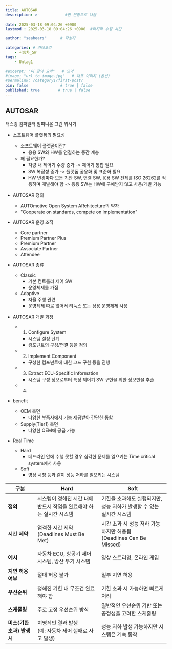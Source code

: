 ```yaml
---
title: AUTOSAR
description: >-           #한 문장으로 나옴
  
date: 2025-03-18 09:04:26 +0900
lastmod : 2025-03-18 09:04:26 +0900  #마지막 수정 시간

author: "seabears"      # 작성자

categories: # 카테고리
    - 자동차_SW  
tags: 
    - Untag1

#excerpt: "이 글의 요약"   # 요약
#image: "url_to_image.jpg"   # 대표 이미지 (옵션)
#permalink: /category1/first-post/
pin: false              # true | false
published: true        # true | false
---
```



## AUTOSAR

태스킹 컴파일러 임피니온
그린 뭐시기

- 소프트웨어 플랫폼의 필요성
  - 소프트웨어 플랫폼이란?
    - 응용 SW와 HW를 연결하는 중간 계층
  - 왜 필요한가?
    - 차량 내 제어기 수량 증가 -> 제어기 통합 필요
    - SW 복잡성 증가 -> 플랫폼 공용화 및 표준화 필요
    - HW 변경마다 모든 기반 SW, 연결 SW, 응용 SW 전체를 ISO 26262를 적용하며 개발해야 함 -> 응용 SW는 HW에 구애받지 않고 사용/개발 가능


- AUTOSAR 정의
  - AUTOmotive Open System ARchitecture의 약자
  - "Cooperate on standards, compete on implementation"

- AUTOSAR 운영 조직
  - Core partner
  - Premium Partner Plus
  - Premium Partner
  - Associate Partner
  - Attendee


- AUTOSAR 종류
  - Classic
    - 기본 컨트롤러 제어 SW
    - 운영체제를 가짐
  - Adaptive
    - 자율 주행 관련
    - 운영체제 따로 없어서 리눅스 또는 상용 운영체제 사용

- AUTOSAR 개발 과정
  - 1. Configure System
    - 시스템 설정 단계
    - 컴포넌트의 구성/연결 등을 정의
  - 2. Implement Component
    - 구성한 컴포넌트에 대한 코드 구현 등을 진행
  - 3. Extract ECU-Specific Information
    - 시스템 구성 정보로부터 특정 제어기 SW 구현을 위한 정보만을 추출
  - 4. 


- benefit
  - OEM 측면
    - 다양한 부품사에서 기능 제공받아 간단한 통합
  - Supply(Tier1) 측면
    - 다양한 OEM에 공급 가능


- Real Time
  - Hard
    - 데드라인 안에 수행 못할 경우 심각한 문제를 일으키는 Time critical system에서 사용
  - Soft
    - 영상 시청 등과 같이 성능 저하를 일으키는 시스템


| 구분                        | Hard                                                                    | Soft                                                                     |
| --------------------------- | ----------------------------------------------------------------------- | ------------------------------------------------------------------------ |
| **정의**                    | 시스템이 정해진 시간 내에 <br>반드시 작업을 완료해야 하는 실시간 시스템 | 기한을 초과해도 실행되지만, <br>성능 저하가 발생할 수 있는 실시간 시스템 |
| **시간 제약**               | 엄격한 시간 제약<br>(Deadlines Must Be Met)                             | 시간 초과 시 성능 저하 가능하지만 허용됨<br>(Deadlines Can Be Missed)    |
| **예시**                    | 자동차 ECU, 항공기 제어 시스템, 방산 무기 시스템                        | 영상 스트리밍, 온라인 게임                                               |
| **지연 허용 여부**          | 절대 허용 불가                                                          | 일부 지연 허용                                                           |
| **우선순위**                | 정해진 기한 내 무조건 완료해야 함                                       | 기한 초과 시 가능하면 빠르게 처리                                        |
| **스케줄링**                | 주로 고정 우선순위 방식                                                 | 일반적인 우선순위 기반 또는 공정성을 고려한 스케줄링                     |
| **미스(기한 초과) 발생 시** | 치명적인 결과 발생 <br>(예: 자동차 제어 실패로 사고 발생)               | 성능 저하 발생 가능하지만 시스템은 계속 동작                             |



